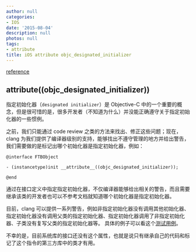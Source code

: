 ```yaml
---
author: null
categories:
- IOS
date: '2015-08-04'
description: null
photos: null
tags:
- attribute
title: iOS attribute objc_designated_initializer
---
```


[reference](https://leafduo.com/articles/2014/03/20/objc-designated-initializer/)

## __attribute__((objc_designated_initializer))
指定初始化器（`designated initializer`）是 Objective-C 中的一个重要的概念，但是很可惜的是，很多开发者（不知道为什么）并没能正确遵守关于指定初始化器的一些惯例。 

之前，我们只能通过 code review 之类的方法来找出、修正这些问题；现在，clang 为我们提供了编译器级别的支持，能够找出不遵守管理的地方并给出警告，我们需要做的是标记出哪个初始化器是指定初始化器，例如：
```
@interface FTBObject

- (instancetype)init __attribute__((objc_designated_initializer));

@end
```

通过在接口定义中指定指定初始化器，不仅编译器能够给出相关的警告，而且需要继承该类的开发者也可以不参考文档就知道哪个初始化器是指定初始化器。

目前，clang 可以提供一系列警告，例如非指定初始化器没有调用其他初始化器、指定初始化器没有调用父类的指定初始化器、指定初始化器调用了非指定初始化器、子类没有复写父类的指定初始化器等。 具体的例子可以看这个[测试用例](https://llvm.org/svn/llvm-project/cfe/trunk/test/SemaObjC/attr-designated-init.m)。

不幸的是，目前系统库的接口还没有这个属性，也就是说只有继承自己的代码和标记了这个指令的第三方库中的类才有用。















